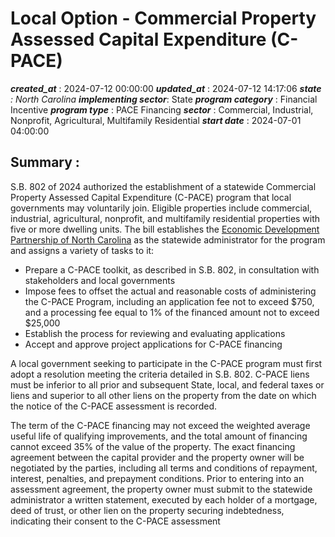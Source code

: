 # Local Option - Commercial Property Assessed Capital Expenditure (C-PACE) 
 ***created_at*** : 2024-07-12 00:00:00 
 ***updated_at*** : 2024-07-12 14:17:06 
 ***state** : North Carolina 
 **implementing sector***: State 
 ***program category*** : Financial Incentive 
 ***program type*** : PACE Financing 
 ***sector*** : Commercial, Industrial, Nonprofit, Agricultural, Multifamily Residential 
 ***start date*** : 2024-07-01 04:00:00 
 ## Summary : 
 S.B. 802 of 2024 authorized the establishment of a statewide Commercial
Property Assessed Capital Expenditure (C-PACE) program that local governments
may voluntarily join. Eligible properties include commercial, industrial,
agricultural, nonprofit, and multifamily residential properties with five or
more dwelling units. The bill establishes the [Economic Development
Partnership of North Carolina](https://edpnc.com/) as the statewide
administrator for the program and assigns a variety of tasks to it:

  * Prepare a C-PACE toolkit, as described in S.B. 802, in consultation with stakeholders and local governments
  * Impose fees to offset the actual and reasonable costs of administering the C-PACE Program, including an application fee not to exceed $750, and a processing fee equal to 1% of the financed amount not to exceed $25,000
  * Establish the process for reviewing and evaluating applications
  * Accept and approve project applications for C-PACE financing

A local government seeking to participate in the C-PACE program must first
adopt a resolution meeting the criteria detailed in S.B. 802. C-PACE liens
must be inferior to all prior and subsequent State, local, and federal taxes
or liens and superior to all other liens on the property from the date on
which the notice of the C-PACE assessment is recorded.

The term of the C-PACE financing may not exceed the weighted average useful
life of qualifying improvements, and the total amount of financing cannot
exceed 35% of the value of the property. The exact financing agreement between
the capital provider and the property owner will be negotiated by the parties,
including all terms and conditions of repayment, interest, penalties, and
prepayment conditions. Prior to entering into an assessment agreement, the
property owner must submit to the statewide administrator a written statement,
executed by each holder of a mortgage, deed of trust, or other lien on the
property securing indebtedness, indicating their consent to the C-PACE
assessment

 
 
